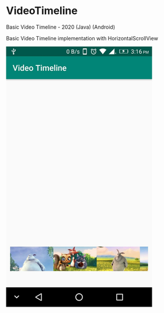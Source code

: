 # VideoTimeline
<p>Basic Video Timeline - 2020 (Java) (Android)</p>
<p>Basic Video Timeline implementation with HorizontalScrollView</p>
<img src="timeline.jpeg" width="400">
